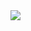 <a href="https://github.com/shivmsingh/college_info/graphs/contributors">
  <img src="https://contrib.rocks/image?repo=shivmsingh/college_info" />
</a>
